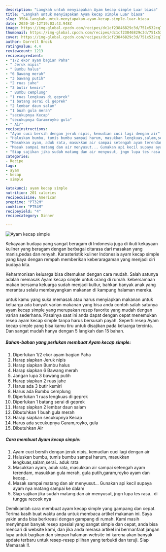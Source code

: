```yaml
---
description: "Langkah untuk menyiapakan Ayam kecap simple Luar biasa"
title: "Langkah untuk menyiapakan Ayam kecap simple Luar biasa"
slug: 3504-langkah-untuk-menyiapakan-ayam-kecap-simple-luar-biasa
date: 2020-10-12T19:03:43.948Z
image: https://img-global.cpcdn.com/recipes/dc1cf23846829c3d/751x532cq70/ayam-kecap-simple-foto-resep-utama.jpg
thumbnail: https://img-global.cpcdn.com/recipes/dc1cf23846829c3d/751x532cq70/ayam-kecap-simple-foto-resep-utama.jpg
cover: https://img-global.cpcdn.com/recipes/dc1cf23846829c3d/751x532cq70/ayam-kecap-simple-foto-resep-utama.jpg
author: Darrell Brock
ratingvalue: 4.4
reviewcount: 1213
recipeingredient:
- "1/2 ekor ayam bagian Paha"
- " Jeruk nipis"
- " Bumbu halus"
- "6 Bawang merah"
- "3 bawang putih"
- "2 ruas jahe"
- "3 butir kemiri"
- " Bumbu cemplung"
- "1 ruas lengkuas di geprek"
- "1 batang serai di geprek"
- "2 lembar daun salam"
- "1 buah gula merah"
- "secukupnya Kecap"
- "secukupnya Garamroyko gula"
- " Air"
recipeinstructions:
- "Ayam cuci bersih dengan jeruk nipis, kemudian cuci lagi dengan air"
- "Haluskan bumbu, tumis bumbu sampai harum, masukkan lengkuas,salam,serai.. aduk rata"
- "Masukkan ayam, aduk rata, masukkan air sampai setengah ayam terendam, masukkan gula merah, gula putih,garam,royko ayam dan kecap.."
- "Masak sampai matang dan air menyusut... Gunakan api kecil supaya ayam nya matang sampai ke dalam"
- "Siap sajikan jika sudah matang dan air menyusut, jngn lupa tes rasa.. di tunggu recook nya"
categories:
- Recipe
tags:
- ayam
- kecap
- simple

katakunci: ayam kecap simple 
nutrition: 201 calories
recipecuisine: American
preptime: "PT32M"
cooktime: "PT54M"
recipeyield: "4"
recipecategory: Dinner

---
```



![Ayam kecap simple](https://img-global.cpcdn.com/recipes/dc1cf23846829c3d/751x532cq70/ayam-kecap-simple-foto-resep-utama.jpg)

Kekayaan budaya yang sangat beragam di Indonesia juga di ikuti kekayaan kuliner yang beragam dengan berbagai citarasa dari masakan yang manis,pedas dan renyah. Karasteristik kuliner Indonesia ayam kecap simple yang kaya dengan rempah memberikan keberaragaman yang menjadi ciri budaya kita.




Keharmonisan keluarga bisa ditemukan dengan cara mudah. Salah satunya adalah memasak Ayam kecap simple untuk orang di rumah. kebersamaan makan bersama keluarga sudah menjadi kultur, bahkan banyak anak yang merantau selalu membayangkan makanan di kampung halaman mereka.

untuk kamu yang suka memasak atau harus menyiapkan makanan untuk keluarga ada banyak varian makanan yang bisa anda contoh salah satunya ayam kecap simple yang merupakan resep favorite yang mudah dengan varian sederhana. Pasalnya saat ini anda dapat dengan cepat menemukan resep ayam kecap simple tanpa harus bersusah payah.
Seperti resep Ayam kecap simple yang bisa kamu tiru untuk disajikan pada keluarga tercinta. Dan sangat mudah hanya dengan 5 langkah dan 15 bahan.


<!--inarticleads1-->

##### Bahan-bahan yang perlukan membuat Ayam kecap simple:

1. Diperlukan 1/2 ekor ayam bagian Paha
1. Harap siapkan  Jeruk nipis
1. Harap siapkan  Bumbu halus
1. Harap siapkan 6 Bawang merah
1. Jangan lupa 3 bawang putih
1. Harap siapkan 2 ruas jahe
1. Harus ada 3 butir kemiri
1. Harus ada  Bumbu cemplung
1. Diperlukan 1 ruas lengkuas di geprek
1. Diperlukan 1 batang serai di geprek
1. Harap siapkan 2 lembar daun salam
1. Dibutuhkan 1 buah gula merah
1. Harap siapkan secukupnya Kecap
1. Harus ada secukupnya Garam,royko, gula
1. Dibutuhkan  Air




<!--inarticleads2-->

##### Cara membuat  Ayam kecap simple:

1. Ayam cuci bersih dengan jeruk nipis, kemudian cuci lagi dengan air
1. Haluskan bumbu, tumis bumbu sampai harum, masukkan lengkuas,salam,serai.. aduk rata
1. Masukkan ayam, aduk rata, masukkan air sampai setengah ayam terendam, masukkan gula merah, gula putih,garam,royko ayam dan kecap..
1. Masak sampai matang dan air menyusut... Gunakan api kecil supaya ayam nya matang sampai ke dalam
1. Siap sajikan jika sudah matang dan air menyusut, jngn lupa tes rasa.. di tunggu recook nya




Demikianlah cara membuat ayam kecap simple yang gampang dan cepat. Terima kasih buat waktu anda untuk membaca artikel makanan ini. Saya yakin anda bisa berkreasi dengan gampang di rumah. Kami masih menyimpan banyak resep spesial yang sangat simple dan cepat, anda bisa mencari di website kami, dan jika anda merasa artikel ini bermanfaat jangan lupa untuk bagikan dan simpan halaman website ini karena akan banyak update terbaru untuk resep-resep pilihan yang terbukti dan teruji. Siap Memasak !!. 
